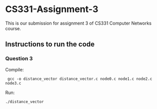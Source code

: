 # CS331-Assignment-3

This is our submission for assignment 3 of CS331 Computer Networks course.

## Instructions to run the code

### Question 3

Compile:

```
 gcc -o distance_vector distance_vector.c node0.c node1.c node2.c node3.c 
```

Run:

```
./distance_vector
```

